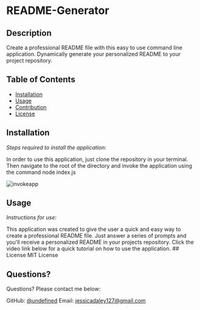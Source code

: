 # README-Generator

  
  
  ## Description 

  
  Create a professional README file with this easy to use command line application. Dynamically generate your personalized README to your project repository. 
  ## Table of Contents
  * [Installation](#installation)
  * [Usage](#usage)
  * [Contribution](#contribution)
  * [License](#license)
  
  ## Installation
  
  *Steps required to install the application:*
  
  In order to use this application, just clone the repository in your terminal. Then navigate to the root of the directory and invoke the application using the command node index.js   
  
  
  
  
  
  ![invokeapp](https://user-images.githubusercontent.com/79805880/133948756-7eeb0441-cd0c-4000-aeb5-7a6d56686a15.png)

  
  
  
  
  
  ## Usage 
  
  *Instructions for use:*
  
  This application was created to give the user a quick and easy way to create a professional README file. Just answer a series of prompts and you'll receive a personalized README in your projects repository. Click the video link below for a quick tutorial on how to use the application.  ## License MIT License 
 
  ## Questions?
  
  Questions? Please contact me below:
 
  GitHub: [@undefined](undefined)
   Email: jessicadaley127@gmail.com 
